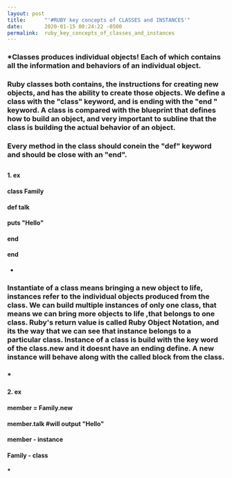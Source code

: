 ```yaml
---
layout: post
title:      "'#RUBY key concepts of CLASSES and INSTANCES'"
date:       2020-01-15 00:24:22 -0500
permalink:  ruby_key_concepts_of_classes_and_instances
---
```



### *Classes  produces individual objects!  Each of which contains all the information and behaviors of an individual object.
### Ruby classes both contains, the instructions for creating new objects, and has the ability to create those objects. We define a class with the "class" keyword, and is ending with the "end " keyword. A class is compared with the blueprint that defines how to build an object, and very important to subline that the class is building the actual behavior of an object.
### Every method in the class should conein the "def" keyword and should be close with an "end".
## 
####  
####  1. ex
####  class Family 
####  
####     def talk
####   puts "Hello"
####      end 
####  
####  end  
* 
### Instantiate of a class means bringing a new object to life, instances refer to the individual objects produced from the class. We can build multiple instances of only one class, that means we can bring more objects to life ,that belongs to one class. Ruby's  return value is called Ruby Object Notation, and its the way that we can see that instance belongs to a particular class. Instance of a class is build with the key word of the class.new and it doesnt have an ending define. A new instance will behave along with the called  block from the class. 
###  *

####  
####  2. ex 
####   member = Family.new 
####   member.talk  #will output "Hello"
####  
####   
####   member - instance 
####   Family - class 
####  *
